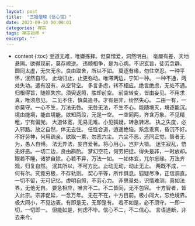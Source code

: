```yaml
---
layout: post
title:  "三祖僧璨《信心铭》"
date: 2023-09-19 00:00:01
categories: 禅宗
tags: 禅宗祖师 ☀️
excerpt: ""
---
```


* content
{:toc}
至道无难，唯嫌拣择。但莫憎爱，洞然明白。
毫厘有差，天地悬隔。欲得现前，莫存顺逆。
违顺相争，是为心病。不识玄旨，徒劳念静。
圆同太虚，无欠无余。良由取舍，所以不如。
莫逐有缘，勿住空忍。一种平怀，泯然自尽。
止动归止，止更弥动。唯滞两边，宁知一种。
一种不通，两处失功。遣有没有，从空背空。
多言多虑，转不相应。绝言绝虑，无处不通。
归根得旨，随照失宗。须臾返照，胜却前空。
前空转变，皆由妄见。不用求真，唯须息见。
二见不住，慎莫追寻。才有是非，纷然失心。
二由一有，一亦莫守。一心不生，万法无咎。
无咎无法，不生不心。能随境灭，境逐能沉。
境由能境，能由境能。欲知两段，元是一空。
一空同两，齐含万象。不见精粗，宁有偏党。
大道体宽，无易无难。小见狐疑，转急转迟。
执之失度，必入邪路。放之自然，体无去住。
任性合道，逍遥绝恼。系念乖真，昏沉不好。
不好劳神，何用疏亲。欲取一乘，勿恶六尘。
六尘不恶，还同正觉。智者无为，愚人自缚。
法无异法，妄自爱著。将心用心，岂非大错。
迷生寂乱，悟无好恶。一切二边，良由斟酌。
梦幻空花，何劳把捉。得失是非，一时放却。
眼若不睡，诸梦自除。心若不异，万法一如。
一如体玄，兀尔忘缘。万法齐观，归复自然。
泯其所以，不可方比。止动无动，动止无止。
两既不成，一何有尔。究竟穷极，不存轨则。
契心平等，所作俱息。狐疑尽净，正信调直。
一切不留，无可记忆。虚明自照，不劳心力。
非思量处，识情难测。真如法界，无他无自。
要急相应，唯言不二。不二皆同，无不包容。
十方智者，皆入此宗。宗非促延，一念万年。
无在不在，十方目前。极小同大，忘绝境界。
极大同小，不见边表。有即是无，无即是有。
若不如是，必不须守。一即一切，一切即一。
但能如是，何虑不毕。信心不二，不二信心。
言语道断，非去来今。



